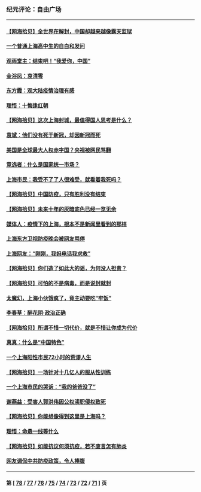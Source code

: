 ### 纪元评论：自由广场
---
#### [【网海拾贝】全世界在解封，中国却越来越像露天监狱](../../pages/nsc993/n13713632.md) 
#### [一个普通上海高中生的自白和发问](../../pages/nsc993/n13713613.md) 
#### [观雨堂主：结束吧！“我爱你，中国”](../../pages/nsc993/n13713568.md) 
#### [金浴凤：哀清零](../../pages/nsc993/n13713507.md) 
#### [东方霞：观大陆疫情治理有感](../../pages/nsc993/n13713502.md) 
#### [理悟：十悔逢红朝](../../pages/nsc993/n13713500.md) 
#### [【网海拾贝】这次上海封城，最值得国人思考是什么？](../../pages/nsc993/n13712983.md) 
#### [袁斌：他们没有死于新冠，却因新冠而死](../../pages/nsc993/n13712971.md) 
#### [美国是全球最大人权赤字国？央视被网民骂翻](../../pages/nsc993/n13712475.md) 
#### [竞选者：什么是国家统一市场？](../../pages/nsc993/n13712470.md) 
#### [上海市民：我受不了了人很难受，就看着我死吗？](../../pages/nsc993/n13712354.md) 
#### [【网海拾贝】中国防疫，只有胜利没有结束](../../pages/nsc993/n13712343.md) 
#### [【网海拾贝】未来十年的灰暗底色已经一览无余](../../pages/nsc993/n13711555.md) 
#### [媒体人：疫情下的上海，根本不是新闻里看到的那样](../../pages/nsc993/n13711529.md) 
#### [上海东方卫视防疫晚会被网友骂停](../../pages/nsc993/n13711504.md) 
#### [上海网友：“刚刚，我妈电话我求救”](../../pages/nsc993/n13710629.md) 
#### [【网海拾贝】你们造了如此大的谣，为何没人担责？](../../pages/nsc993/n13710606.md) 
#### [【网海拾贝】可怕的不是病毒，而是说封就封](../../pages/nsc993/n13709731.md) 
#### [太魔幻，上海小伙饿疯了，竟主动要吃“牢饭”](../../pages/nsc993/n13709700.md) 
#### [李春草：醉花阴·政治正确](../../pages/nsc993/n13709048.md) 
#### [【网海拾贝】所谓不惜一切代价，就是不惜让你成为代价](../../pages/nsc993/n13708201.md) 
#### [真真：什么是“中国特色”](../../pages/nsc993/n13708141.md) 
#### [一个上海阳性市民72小时的荒谬人生](../../pages/nsc993/n13706620.md) 
#### [【网海拾贝】一场针对十几亿人的服从性训练](../../pages/nsc993/n13706555.md) 
#### [一个上海市民的哭诉：“我的爸爸没了”](../../pages/nsc993/n13706497.md) 
#### [谢燕益：受害人郭洪伟因公权渎职侵权致死](../../pages/nsc993/n13706184.md) 
#### [【网海拾贝】你能想像得到这里是上海吗？](../../pages/nsc993/n13704442.md) 
#### [理悟：命悬一线等什么](../../pages/nsc993/n13703131.md) 
#### [【网海拾贝】如能抗议何须抗疫，若不废言怎有肺炎](../../pages/nsc993/n13701767.md) 
#### [网友调侃中共防疫政策，令人捧腹](../../pages/nsc993/n13701561.md) 

---
#### 第 [ [78](./78.md) / [77](./77.md) / [76](./76.md) / [75](./75.md) / [74](./74.md) / [73](./73.md) / [72](./72.md) / [71](./71.md) ] 页
